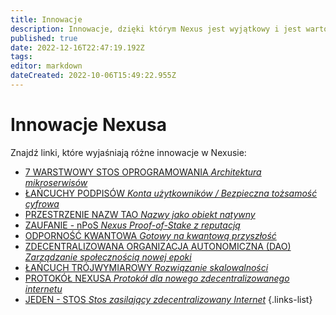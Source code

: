 ```yaml
---
title: Innowacje
description: Innowacje, dzięki którym Nexus jest wyjątkowy i jest wartościową propozycją
published: true
date: 2022-12-16T22:47:19.192Z
tags: 
editor: markdown
dateCreated: 2022-10-06T15:49:22.955Z
---
```


# Innowacje Nexusa
Znajdź linki, które wyjaśniają różne innowacje w Nexusie:

- [7 WARSTWOWY STOS OPROGRAMOWANIA *Architektura mikroserwisów*](/innovations/software-stack)
- [ŁAŃCUCHY PODPISÓW *Konta użytkowników / Bezpieczna tożsamość cyfrowa*](/innovations/signature-chains)
- [PRZESTRZENIE NAZW TAO *Nazwy jako obiekt natywny*](/innovations/tao-namespaces)
- [ZAUFANIE - nPoS *Nexus Proof-of-Stake z reputacją*](/innovations/trust-npos)
- [ODPORNOŚĆ KWANTOWA *Gotowy na kwantową przyszłość*](/innovations/quantum-resistance)
- [ZDECENTRALIZOWANA ORGANIZACJA AUTONOMICZNA (DAO) *Zarządzanie społecznością nowej epoki*](/innovations/dao)
- [ŁAŃCUCH TRÓJWYMIAROWY *Rozwiązanie skalowalności*](/innovations/3-dimensional-chain)
- [PROTOKÓŁ NEXUSA *Protokół dla nowego zdecentralizowanego internetu*](/innovations/nexus-protocol)
- [JEDEN - STOS *Stos zasilający zdecentralizowany Internet*](/innovations/one-stack)
{.links-list}